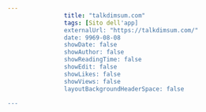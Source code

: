 ---
                title: "talkdimsum.com"
                tags: [Sito dell'app]
                externalUrl: "https://talkdimsum.com/"
                date: 9969-08-08
                showDate: false
                showAuthor: false
                showReadingTime: false
                showEdit: false
                showLikes: false
                showViews: false
                layoutBackgroundHeaderSpace: false
                ---

